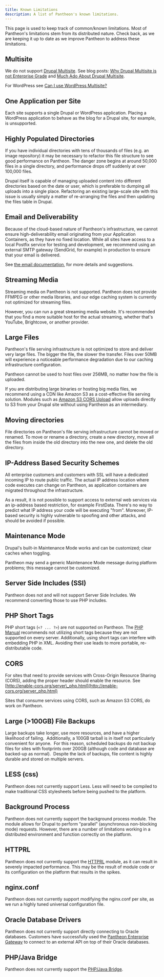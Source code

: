 ```yaml
---
title: Known Limitations
description: A list of Pantheon's known limitations.
---
```


This page is used to keep track of common/known limitations. Most of Pantheon's limitations stem from its distributed nature. Check back, as we are keeping it up to date as we improve Pantheon to address these limitations.

## Multisite

We do not support [Drupal Multisite](http://drupal.org/documentation/install/multi-site). See blog posts: [Why Drupal Multisite is not Enterprise Grade](https://pantheon.io/blog/why-drupal-multisite-not-enterprise-grade) and [Much Ado About Drupal Multisite](https://pantheon.io/blog/much-ado-about-drupal-multisite).

For WordPress see [Can I use WordPress Multisite?](https://pantheon.io/docs/articles/wordpress/wordpress-faq/#can-i-use-wordpress-multisite?)

## One Application per Site

Each site supports a single Drupal or WordPress application. Placing a WordPress application to behave as the blog for a Drupal site, for example, is unsupported. 

## Highly Populated Directories

If you have individual directories with tens of thousands of files (e.g. an image repository) it may be necessary to refactor this file structure to see good performance on Pantheon. The danger zone begins at around 50,000 files in a single directory, and performance drops off suddenly at over 100,000 files.

Drupal itself is capable of managing uploaded content into different directories based on the date or user, which is preferable to dumping all uploads into a single place. Refactoring an existing large-scale site with this issue is usually simply a matter of re-arranging the files and then updating the files table in Drupal.

## Email and Deliverability

Because of the cloud-based nature of Pantheon's infrastructure, we cannot ensure high-deliverability email originating from your Application Containers, as they have no fixed location. While all sites have access to a local Postfix service for testing and development, we recommend using an external SMTP gateway (SendGrid, for example) in production to ensure that your email is delivered.

See [the email documentation](/docs/articles/sites/code/email), for more details and suggestions.

## Streaming Media

Streaming media on Pantheon is not supported. Pantheon does not provide FFMPEG or other media libraries, and our edge caching system is currently not optimized for streaming files.

However, you can run a great streaming media website. It's recommended that you find a more suitable host for the actual streaming, whether that's YouTube, Brightcove, or another provider.

## Large Files

Pantheon's file serving infrastructure is not optimized to store and deliver very large files. The bigger the file, the slower the transfer. Files over 50MB will experience a noticeable performance degradation due to our caching infrastructure configuration.

Pantheon cannot be used to host files over 256MB, no matter how the file is uploaded.

If you are distributing large binaries or hosting big media files, we recommend using a CDN like Amazon S3 as a cost-effective file serving solution. Modules such as [Amazon S3 CORS Upload](https://drupal.org/project/amazons3_cors) allow uploads directly to S3 from your Drupal site without using Pantheon as an intermediary.

## Moving directories

File directories on Pantheon's file serving infrastructure cannot be moved or renamed. To move or rename a directory, create a new directory, move all the files from inside the old directory into the new one, and delete the old directory.

## IP-Address Based Security Schemes

All enterprise customers and customers with SSL will have a dedicated incoming IP to route public traffic. The actual IP address location where code executes can change on Pantheon, as application containers are migrated throughout the infrastructure.

As a result, it is not possible to support access to external web services via an ip-address based restriction, for example FirstData. There's no way to predict what IP address your code will be executing "from". Moreover, IP-based security is highly vulnerable to spoofing and other attacks, and should be avoided if possible.

## Maintenance Mode

Drupal's built-in Maintenance Mode works and can be customized; clear caches when toggling.

​Pantheon may send a generic Maintenance Mode message during platform problems; this message cannot be customized.

## Server Side Includes (SSI)

Pantheon does not and will not support Server Side Includes. We recommend converting those to use PHP includes.

## PHP Short Tags

PHP short tags (`<? ... ?>`) are not supported on Pantheon. The [PHP Manual](http://www.php.net/manual/en/language.basic-syntax.phpmode.php) recommends not utilizing short tags because they are not supported on every server. Additionally, using short tags can interfere with embedding PHP in XML. Avoiding their use leads to more portable, re-distributable code.

## CORS

For sites that need to provide services with Cross-Origin Resource Sharing (CORS), adding the proper header should enable the resource. See  [http://enable-cors.org/server\_php.html](http://enable-cors.org/server_php.html)

Sites that consume services using CORS, such as Amazon S3 CORS, do work on Pantheon.

## Large (>100GB) File Backups

Large backups take longer, use more resources, and have a higher likelihood of failing.  Additionally, a 100GB tarball is in itself not particularly convenient for anyone.  For this reason, scheduled backups do not backup files for sites with footprints over 200GB (although code and database are backed-up as normal).  Despite the lack of backups, file content is highly durable and stored on multiple servers.

## LESS (css)

Pantheon does not currently support Less. Less will need to be compiled to make traditional CSS stylesheets before being pushed to the platform.

## Background Process

Pantheon does not currently support the background process module. The module allows for Drupal to perform "parallel" (asynchronous non-blocking mode) requests. However, there are a number of limitations working in a distributed environment and function correctly on the platform.

## HTTPRL

Pantheon does not currently support the [HTTPRL](http://www.drupal.org/project/httprl) module, as it can result in severely impacted performance. This may be the result of module code or its configuration on the platform that results in the spikes.

## nginx.conf

Pantheon does not currently support modifying the nginx.conf per site, as we run a highly tuned universal configuration file.

## Oracle Database Drivers

Pantheon does not currently support directly connecting to Oracle databases. Customers have successfully used the [Pantheon Enterprise Gateway](https://pantheon.io/features/secure-integration) to connect to an external API on top of their Oracle databases.


## PHP/Java Bridge

Pantheon does not currently support the [PHP/Java Bridge](http://php-java-bridge.sourceforge.net/pjb/).
